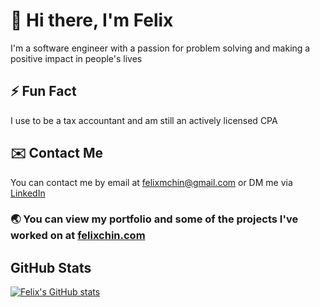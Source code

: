 # 👋 Hi there, I'm Felix

I'm a software engineer with a passion for problem solving and making a positive impact in people's lives

## ⚡ Fun Fact

I use to be a tax accountant and am still an actively licensed CPA

## ✉️ Contact Me

You can contact me by email at felixmchin@gmail.com or DM me via [LinkedIn](https://www.linkedin.com/in/felixchin/)

### 🌏 You can view my portfolio and some of the projects I've worked on at [felixchin.com](https://www.felixchin.com)

## GitHub Stats

[![Felix's GitHub stats](https://github-readme-stats.vercel.app/api?username=felix-chin)](https://github.com/anuraghazra/github-readme-stats)

<!--
**felix-chin/felix-chin** is a ✨ _special_ ✨ repository because its `README.md` (this file) appears on your GitHub profile.

Here are some ideas to get you started:

- 🔭 I’m currently working on ...
- 🌱 I’m currently learning ...
- 👯 I’m looking to collaborate on ...
- 🤔 I’m looking for help with ...
- 💬 Ask me about ...
- 📫 How to reach me: ...
- 😄 Pronouns: ...
- ⚡ Fun fact: ...
-->
